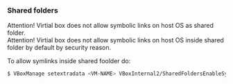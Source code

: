 ### Shared folders

Attention! Virtial box does not allow symbolic links on host OS as shared folder.  
Attention! Virtial box does not allow symbolic links on host OS inside shared folder by default by security reason.  

To allow symlinks inside shared foolder do:  

```sh
$ VBoxManage setextradata <VM-NAME> VBoxInternal2/SharedFoldersEnableSymlinksCreate/<SHARED_FOLDER> 1
```
